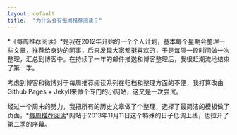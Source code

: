 ```yaml
---
layout: default
title:  "为什么会有每周推荐阅读？"
---
```


*《每周推荐阅读》*是我在2012年开始的一个个人计划，基本每个星期会整理一些文章，推荐给身边的同事，后来发现大家都挺喜欢的，于是每隔一段时间做一次整理，汇总到博客中。在持续了一年的邮件推送和博客整理后，我很赶潮流地结束了第一季。

考虑到博客和微博对于每周推荐阅读系列在归档和整理方面的不便，我打算改由Github Pages + Jekyll来做个专门的小网站，这又是一次尝试。

经过一个周末的努力，我把所有的历史文章做了个整理，选择了最简洁的模板做了页面，*[每周推荐阅读](http://reading.digitalsonic.me)*网站于2013年11月11日这个特殊的日子低调上线，也拉开了第二季的序幕。